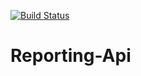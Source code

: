 [![Build Status](https://travis-ci.org/seckinsen/Reporting-Api.svg?branch=master)](https://travis-ci.org/seckinsen/Reporting-Api)
# Reporting-Api
